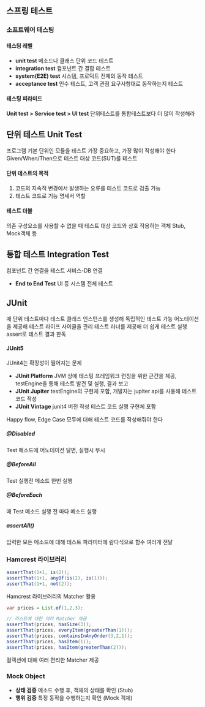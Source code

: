## 스프링 테스트
### 소프트웨어 테스팅
#### 테스팅 레벨
- **unit test**
  메소드나 클래스 단위 코드 테스트
- **integration test**
  컴포넌트 간 결합 테스트
- **system(E2E) test**
  시스템, 프로덕트 전체의 동작 테스트
- **acceptance test**
  인수 테스트, 고객 관점 요구사항대로 동작하는지 테스트
#### 테스팅 피라미드
**Unit test > Service test > UI test**
단위테스트를 통합테스트보다 더 많이 작성해라
## 단위 테스트 Unit Test
프로그램 기본 단위인 모듈을 테스트
가장 중요하고, 가장 많이 작성해야 한다
Given/When/Then으로 테스트 대상 코드(SUT)를 테스트
#### 단위 테스트의 목적
1. 코드의 지속적 변경에서 발생하는 오류를 테스트 코드로 검출 가능
2. 테스트 코드로 기능 명세서 역할
#### 테스트 더블
의존 구성요소를 사용할 수 없을 때 테스트 대상 코드와 상호 작용하는 객체
Stub, Mock객체 등
## 통합 테스트 Integration Test
컴포넌트 간 연결을 테스트
서비스-DB 연결
- **End to End Test**
  UI 등 시스템 전체 테스트
## JUnit
매 단위 테스트마다 테스트 클래스 인스턴스를 생성해 독립적인 테스트 가능
어노테이션을 제공해 테스트 라이프 사이클을 관리
테스트 러너를 제공해 더 쉽게 테스트 실행
assert로 테스트 결과 판독
#### JUnit5
JUnit4는 확장성이 떨어지는 문제
- **JUnit Platform**
  JVM 상에 테스팅 프레임워크 런칭을 위한 근간을 제공, testEngine을 통해 테스트 발견 및 실행, 결과 보고
- **JUnit Jupiter**
  testEngine의 구현체 포함, 개발자는 jupiter api를 사용해 테스트 코드 작성
- **JUnit Vintage**
  junit4 버전 작성 테스트 코드 실행 구현체 포함

Happy flow, Edge Case 모두에 대해 테스트 코드를 작성해줘야 한다
##### @Disabled
Test 메소드에 어노테이션 달면, 실행시 무시
##### @BeforeAll
Test 실행전 메소드 한번 실행
##### @BeforeEach
매 Test 메소드 실행 전 마다 메소드 실행
##### assertAll()
입력한 모든 메소드에 대해 테스트
파라미터에 람다식으로 함수 여러개 전달
### Hamcrest 라이브러리
```java
assertThat(1+1, is(2));
assertThat(1+1, anyOf(is(2), is(1)));
assertThat(1+1, not(2));
```
Hamcrest 라이브러리의 Matcher 활용

```java
var prices = List.of(1,2,3);

// 리스트에 대한 여러 Matcher 제공
assertThat(prices, hasSize(3));
assertThat(prices, everyItem(greaterThan(1)));
assertThat(prices, containsInAnyOrder(3,2,1));
assertThat(prices, hasItem(1));
assertThat(prices, hasItem(greaterThan(2)));
```
컬렉션에 대해 여러 편리한 Matcher 제공
### Mock Object
- **상태 검증**
  메소드 수행 후, 객체의 상태를 확인 (Stub)
- **행위 검증**
  특정 동작을 수행하는지 확인 (Mock 객체)